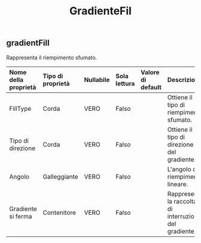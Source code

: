 ﻿---
title: GradienteFil
second_title: Aspose.Cells Cloud Documen
type: docs
url: /it/specification/model/gradientfill/
description: "Aspose.Cells Specifica del modello cloud: GradientFill. Gestisci facilmente Excel e altri fogli di calcolo con funzionalità come apertura, generazione, modifica, divisione, unione, confronto e conversione"
kwords: Excel, Office, Foglio di calcolo, Cloud REST API, Riempimento sfumato
weight: 50
---
## **gradientFill**

 Rappresenta il riempimento sfumato.

| Nome della proprietà| Tipo di proprietà| Nullabile| Sola lettura| Valore di default| Descrizione|
|:- |:- |:- |:- |:- |:- |
| FillType| Corda| VERO| Falso|| Ottiene il tipo di riempimento sfumato.|
| Tipo di direzione| Corda| VERO| Falso|| Ottiene il tipo di direzione del gradiente.|
| Angolo| Galleggiante| VERO| Falso||L'angolo di riempimento lineare.|
| Gradiente si ferma| Contenitore| VERO| Falso|| Rappresenta la raccolta di interruzioni del gradiente.|

